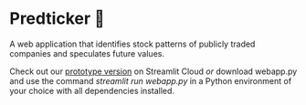 # Predticker 🔮
A web application that identifies stock patterns of publicly traded companies and speculates future values.

Check out our [prototype version](https://predticker.streamlit.app/) on Streamlit Cloud 
_or_ download webapp.py and use the command _streamlit run webapp.py_ in a Python environment of your choice with all dependencies installed.
